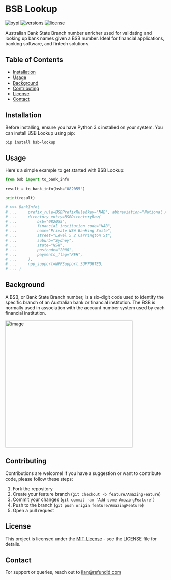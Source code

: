 # BSB Lookup

[![pypi](https://img.shields.io/pypi/v/bsb-lookup.svg)](https://pypi.python.org/pypi/bsb-lookup)
[![versions](https://img.shields.io/pypi/pyversions/bsb-lookup.svg)](https://github.com/ilankessler/bsb-lookup)
[![license](https://img.shields.io/github/license/ilankessler/bsb-lookup.svg)](https://github.com/ilankessler/bsb-lookup/blob/main/LICENSE)

Australian Bank State Branch number enricher used for validating and looking up bank names given a BSB number. Ideal for financial applications, banking software, and fintech solutions.

## Table of Contents

- [Installation](#installation)
- [Usage](#usage)
- [Background](#background)
- [Contributing](#contributing)
- [License](#license)
- [Contact](#contact)

## Installation

Before installing, ensure you have Python 3.x installed on your system. You can install BSB Lookup using pip:

```bash
pip install bsb-lookup
```

## Usage

Here's a simple example to get started with BSB Lookup:

```py
from bsb import to_bank_info

result = to_bank_info(bsb="082055")

print(result)

# >>> BankInfo(
# ...     prefix_rule=BSBPrefixRule(key="NAB", abbreviation="National Australia Bank Limited", bsb_prefixes=["08"]),
# ...     directory_entry=BSBDirectoryRow(
# ...         bsb="082055",
# ...         financial_institution_code="NAB",
# ...         name="Private NSW Banking Suite",
# ...         street="Level 5 2 Carrington St",
# ...         suburb="Sydney",
# ...         state="NSW",
# ...         postcode="2000",
# ...         payments_flag="PEH",
# ...     ),
# ...     npp_support=NPPSupport.SUPPORTED,
# ... )

```

## Background
A BSB, or Bank State Branch number, is a six-digit code used to identify the specific branch of an Australian bank or financial institution. The BSB is normally used in association with the account number system used by each financial institution. 

<img width="400" alt="image" src="https://github.com/ilankessler/bsb-lookup/assets/11990626/e026f52e-5e0b-43a5-b124-bfa65d84f3f1">

## Contributing

Contributions are welcome! If you have a suggestion or want to contribute code, please follow these steps:

1. Fork the repository
2. Create your feature branch (`git checkout -b feature/AmazingFeature`)
3. Commit your changes (`git commit -am 'Add some AmazingFeature'`)
4. Push to the branch (`git push origin feature/AmazingFeature`)
5. Open a pull request


## License

This project is licensed under the [MIT License](https://github.com/ilankessler/bsb-lookup/blob/main/LICENSE) - see the LICENSE file for details.

## Contact

For support or queries, reach out to ilan@refundid.com
